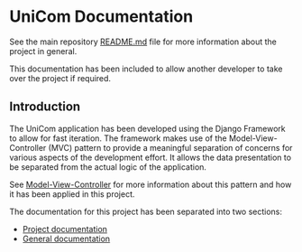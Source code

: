 # UniCom Documentation

See the main repository [README.md](http://stgit.dcs.gla.ac.uk/tp3-2018-ese1/dissertation/blob/master/README.md) file for more information about the project in general.

This documentation has been included to allow another developer to take over the project if required.

## Introduction

The UniCom application has been developed using the Django Framework to allow for fast iteration. The framework makes use of the Model-View-Controller (MVC) pattern to provide a meaningful separation of concerns for various aspects of the development effort. It allows the data presentation to be separated from the actual logic of the application.

See [Model-View-Controller](/program-docs/general/Model-View-Controller.md) for more information about this pattern and how it has been applied in this project.

The documentation for this project has been separated into two sections:

* [Project documentation](http://stgit.dcs.gla.ac.uk/tp3-2018-ese1/dissertation/blob/131-improve-program-documentation/docs/program-docs/project/README.md)
* [General documentation](http://stgit.dcs.gla.ac.uk/tp3-2018-ese1/dissertation/blob/131-improve-program-documentation/docs/program-docs/general/README.md)
